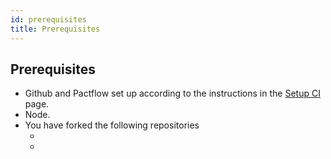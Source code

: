 ```yaml
---
id: prerequisites
title: Prerequisites
---
```


## Prerequisites

* Github and Pactflow set up according to the instructions in the [Setup CI](/docs/workshops/ci-cd-legacy/set-up-ci/) page.
* Node.
* You have forked the following repositories
  * [example-consumer-legacy]: https://github.com/pactflow/example-consumer-legacy
  * [example-provider-legacy]: https://github.com/pactflow/example-provider-legacy
